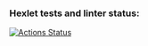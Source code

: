 ### Hexlet tests and linter status:
[![Actions Status](https://github.com/Viacheslav1981/java-project-61/workflows/hexlet-check/badge.svg)](https://github.com/Viacheslav1981/java-project-61/actions)
